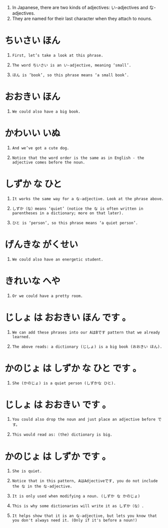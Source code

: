 1. In Japanese, there are two kinds of adjectives: い-adjectives and な-adjectives.  
2. They are named for their last character when they attach to nouns.                   

# ちいさい  ほん

1.     First, let’s take a look at this phrase.
2.     The word ちいさい is an い-adjective, meaning ‘small’.
3.     ほん is ’book’, so this phrase means ‘a small book’.

# おおきい  ほん

1.     We could also have a big book.

# かわいい  いぬ

1.     And we’ve got a cute dog.
2.     Notice that the word order is the same as in English - the adjective comes before the noun.

# しずか な  ひと

1.     It works the same way for a な-adjective. Look at the phrase above.
2.     しずか（な）means ‘quiet’ (notice the な is often written in parentheses in a dictionary; more on that later).
3.     ひと is ‘person’, so this phrase means ‘a quiet person’.

# げんきな  がくせい    

1.     We could also have an energetic student.

# きれいな  へや

1.     Or we could have a pretty room.

# じしょ  は  おおきい  ほん  です 。

1.     We can add these phrases into our AはBです pattern that we already learned.
2.     The above reads: a dictionary (じしょ) is a big book (おおきい ほん).

# かのじょ  は  しずか な  ひと  です 。

1.     She (かのじょ) is a quiet person (しずかな ひと).

# じしょ  は  おおきい  です 。

1.     You could also drop the noun and just place an adjective before です。
2.     This would read as: (the) dictionary is big.

# かのじょ  は  しずか  です 。

1.     She is quiet.
2.     Notice that in this pattern, AはAdjectiveです, you do not include the な in the な-adjective.
3.     It is only used when modifying a noun. (しずか な かのじょ)
4.     This is why some dictionaries will write it as しずか（な）.
5.     It helps show that it is an な-adjective, but lets you know that you don't always need it. (Only if it's before a noun!)

